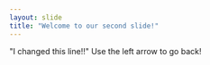 ```yaml
---
layout: slide
title: "Welcome to our second slide!"
---
```

"I changed this line!!"
Use the left arrow to go back!
